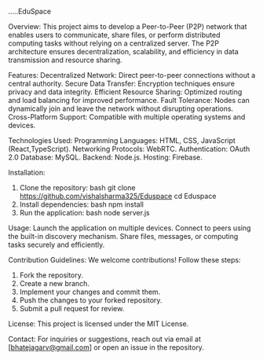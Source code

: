 .....EduSpace

Overview:
This project aims to develop a Peer-to-Peer (P2P) network that enables users to communicate, share files, or perform distributed computing tasks without relying on a centralized server. The P2P architecture ensures decentralization, scalability, and efficiency in data transmission and resource sharing.

Features:
Decentralized Network: Direct peer-to-peer connections without a central authority.
Secure Data Transfer: Encryption techniques ensure privacy and data integrity.
Efficient Resource Sharing: Optimized routing and load balancing for improved performance.
Fault Tolerance: Nodes can dynamically join and leave the network without disrupting operations.
Cross-Platform Support: Compatible with multiple operating systems and devices.

Technologies Used:
Programming Languages: HTML, CSS, JavaScript (React,TypeScript).
Networking Protocols: WebRTC.
Authentication: OAuth 2.0
Database: MySQL.
Backend: Node.js.
Hosting: Firebase.

Installation:
1. Clone the repository:
  bash
  git clone https://github.com/vishalsharma325/Eduspace
  cd Eduspace
3. Install dependencies:
  bash
  npm install 
5. Run the application:
  bash
  node server.js

Usage:
Launch the application on multiple devices.
Connect to peers using the built-in discovery mechanism.
Share files, messages, or computing tasks securely and efficiently.

Contribution Guidelines:
We welcome contributions! Follow these steps:
1. Fork the repository.
2. Create a new branch.
3. Implement your changes and commit them.
4. Push the changes to your forked repository.
5. Submit a pull request for review.

License:
This project is licensed under the MIT License.

Contact:
For inquiries or suggestions, reach out via email at [bhatejagarv@gmail.com] or open an issue in the repository.
